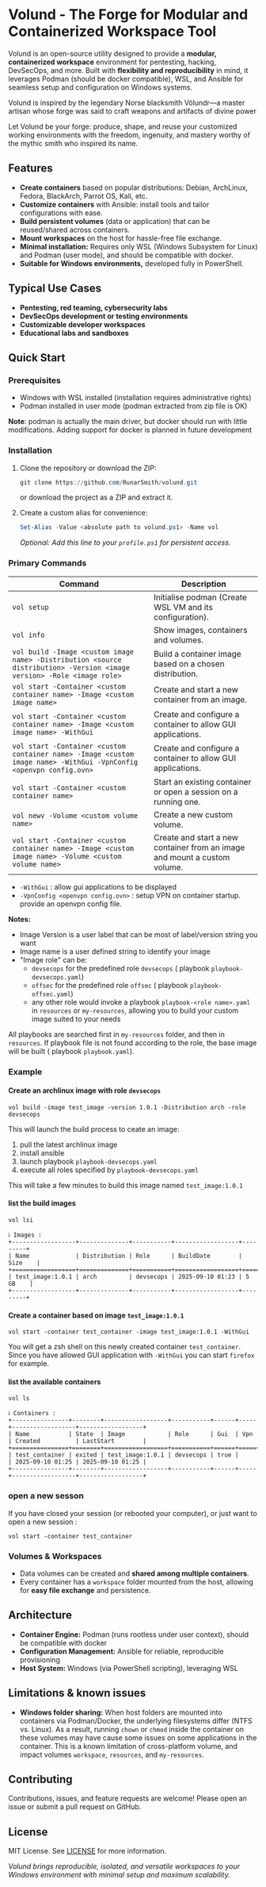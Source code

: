 # **Volund** - The Forge for Modular and Containerized Workspace Tool

Volund is an open-source utility designed to provide a **modular, containerized workspace** environment for pentesting, hacking, DevSecOps, and more. Built with **flexibility and reproducibility** in mind, it leverages Podman (should be docker compatible), WSL, and Ansible for seamless setup and configuration on Windows systems.

Volund is inspired by the legendary Norse blacksmith Völundr—a master artisan whose forge was said to craft weapons and artifacts of divine power

Let Volund be your forge: produce, shape, and reuse your customized working environments with the freedom, ingenuity, and mastery worthy of the mythic smith who inspired its name.

## Features

- **Create containers** based on popular distributions: Debian, ArchLinux, Fedora, BlackArch, Parrot OS, Kali, etc.
- **Customize containers** with Ansible: install tools and tailor configurations with ease.
- **Build persistent volumes** (data or application) that can be reused/shared across containers.
- **Mount workspaces** on the host for hassle-free file exchange.
- **Minimal installation:** Requires only WSL (Windows Subsystem for Linux) and Podman (user mode), and should be compatible with docker.
- **Suitable for Windows environments,** developed fully in PowerShell.

## Typical Use Cases

- **Pentesting, red teaming, cybersecurity labs**
- **DevSecOps development or testing environments**
- **Customizable developer workspaces**
- **Educational labs and sandboxes**

## Quick Start

### Prerequisites

- Windows with WSL installed (installation requires administrative rights)
- Podman installed in user mode (podman extracted from zip file is OK)

**Note**: podman is actually the main driver, but docker should run with little modifications. Adding support for docker is planned in future development

### Installation

1. Clone the repository or download the ZIP:
    
    ```powershell
    git clone https://github.com/RunarSmith/volund.git
    ```

    or download the project as a ZIP and extract it.

2. Create a custom alias for convenience:
    ```powershell
    Set-Alias -Value <absolute path to volund.ps1> -Name vol
    ```
    *Optional: Add this line to your `profile.ps1` for persistent access.*

### Primary Commands

| Command | Description |
|---|---|
| `vol setup` | Initialise podman (Create WSL VM and its configuration). |
| `vol info` | Show images, containers and volumes. |
| `vol build -Image <custom image name> -Distribution <source distribution> -Version <image version> -Role <image role>` | Build a container image based on a chosen distribution. |
| `vol start -Container <custom container name> -Image <custom image name>` | Create and start a new container from an image. |
| `vol start -Container <custom container name> -Image <custom image name> -WithGui` | Create and configure a container to allow GUI applications. |
| `vol start -Container <custom container name> -Image <custom image name> -WithGui -VpnConfig <openvpn config.ovn>` | Create and configure a container to allow GUI applications. |
| `vol start -Container <custom container name>` | Start an existing container or open a session on a running one. |
| `vol newv -Volume <custom volume name>` | Create a new custom volume. |
| `vol start -Container <custom container name> -Image <custom image name> -Volume <custom volume name>` | Create and start a new container from an image and mount a custom volume. |

* `-WithGui` : allow gui applications to be displayed
* `-VpnConfig <openvpn config.ovn>` : setup VPN on container startup. provide an openvpn config file.

**Notes:**

* Image Version is a user label that can be most of label/version string you want
* Image name is a user defined string to identify your image
* "Image role" can be: 
  * `devsecops` for the predefined role `devsecops` ( playbook `playbook-devsecops.yaml`)
  * `offsec` for the predefined role `offsec` ( playbook `playbook-offsec.yaml`)
  * any other role would invoke a playbook `playbook-<role name>.yaml` in `resources` or `my-resources`, allowing you to build your custom image suited to your needs

All playbooks are searched first in `my-resources` folder, and then in `resources`. If playbook file is not found according to the role, the base image will be built ( playbook `playbook.yaml`).

### Example

#### Create an archlinux image with role `devsecops`

```shell
vol build -image test_image -version 1.0.1 -Distribution arch -role devsecops
```

This will launch the build process to ceate an image:

1. pull the latest archlinux image
2. install ansible
3. launch playbook `playbook-devsecops.yaml`
4. execute all roles specified by `playbook-devsecops.yaml`

This will take a few minutes to build this image named `test_image:1.0.1`

#### list the build images

```shell
vol lsi
```

```
ℹ️ Images :
+------------------+--------------+-----------+------------------+---------+
| Name             | Distribution | Role      | BuildDate        | Size    |
+==================+==============+===========+==================+=========+
| test_image:1.0.1 | arch         | devsecops | 2025-09-10 01:23 | 5 GB    |
+------------------+--------------+-----------+------------------+---------+
```

#### Create a container based on image `test_image:1.0.1`

```shell
vol start -container test_container -image test_image:1.0.1 -WithGui
```

You will get a zsh shell on this newly created container `test_container`. Since you have allowed GUI application with `-WithGui` you can start `firefox` for example.

#### list the available containers

```shell
vol ls
```

```
ℹ️ Containers :
+----------------+--------+------------------+-----------+------+-----+------------------+------------------+
| Name           | State  | Image            | Role      | Gui  | Vpn | Created          | LastStart        |
+================+========+==================+===========+======+=====+==================+==================+
| test_container | exited | test_image:1.0.1 | devsecops | true |     | 2025-09-10 01:25 | 2025-09-10 01:25 |
+----------------+--------+------------------+-----------+------+-----+------------------+------------------+
```

### open a new sesson 

If you have closed your session (or rebooted your computer), or just want to open a new session :

```shell
vol start -container test_container
```

### Volumes & Workspaces

- Data volumes can be created and **shared among multiple containers**.
- Every container has a `workspace` folder mounted from the host, allowing for **easy file exchange** and persistence.

## Architecture

- **Container Engine:** Podman (runs rootless under user context), should be compatible with docker
- **Configuration Management:** Ansible for reliable, reproducible provisioning
- **Host System:** Windows (via PowerShell scripting), leveraging WSL

## Limitations & known issues

- **Windows folder sharing:** When host folders are mounted into containers via Podman/Docker, the underlying filesystems differ (NTFS vs. Linux). As a result, running `chown` or `chmod` inside the container on these volumes may have cause some issues on some applications in the container. This is a known limitation of cross-platform volume, and impact volumes `workspace`, `resources`, and `my-resources`.

## Contributing

Contributions, issues, and feature requests are welcome! Please open an issue or submit a pull request on GitHub.

## License

MIT License. See [LICENSE](LICENSE) for more information.

*Volund brings reproducible, isolated, and versatile workspaces to your Windows environment with minimal setup and maximum scalability.*
